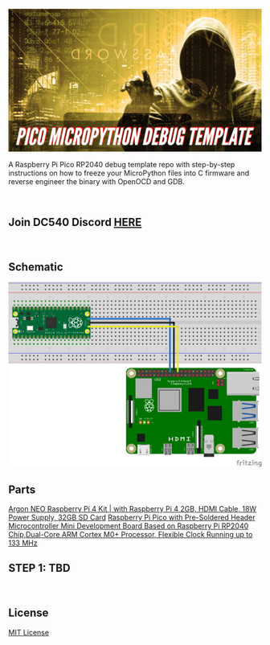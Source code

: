 ![image](https://github.com/mytechnotalent/pico-micropython-debug-template/blob/main/Pico%20MicroPython%20Debug%20Template-1.png?raw=true)

A Raspberry Pi Pico RP2040 debug template repo with step-by-step instructions on how to freeze your MicroPython files into C firmware and reverse engineer the binary with OpenOCD and GDB.

<br>

## Join DC540 Discord [HERE](https://discord.gg/TC9V9RCr5U)

<br>

## Schematic
![image](https://github.com/mytechnotalent/pico-micropython-debug-template/blob/main/schematic.png?raw=true)

## Parts
[Argon NEO Raspberry Pi 4 Kit | with Raspberry Pi 4 2GB, HDMI Cable, 18W Power Supply, 32GB SD Card](https://www.amazon.com/Argon-Raspberry-Model-Case-AR_NEO_RPi4_2Gig_32GigSD/dp/B08BWNJLJ4)
[Raspberry Pi Pico with Pre-Soldered Header Microcontroller Mini Development Board Based on Raspberry Pi RP2040 Chip,Dual-Core ARM Cortex M0+ Processor, Flexible Clock Running up to 133 MHz](https://www.amazon.com/Raspberry-Pre-Soldered-Microcontroller-Development-Dual-Core/dp/B08X7HN2VG)



## STEP 1: TBD


<br>

## License
[MIT License](https://raw.githubusercontent.com/mytechnotalent/pico-micropython-debug-template/main/LICENSE)
